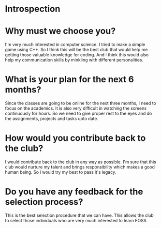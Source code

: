 # Introspection
# Why must we choose you?
  I'm very much interested in computer science. I tried to make a simple game using C++. So I think this will be the best club that would help me getting those valuable knowledge for coding. And I think this would also help my communication skills by minkling with different personalities.
# What is your plan for the next 6 months?
  Since the classes are going to be online for the next three months, I need to focus on the academics. It is also very difficult in watching the screens continuously for hours. So we need to give proper rest to the eyes and do the assignments, projects and tasks upto date.
# How would you contribute back to the club?
  I would contribute back to the club in any way as possible. I'm sure that this club would nurture my talent and brings responsibility which makes a good human being. So i would try my best to pass it's legacy.
# Do you have any feedback for the selection process?
  This is the best selection procedure that we can have. This allows the club to select those individuals who are very much interested to learn FOSS.
